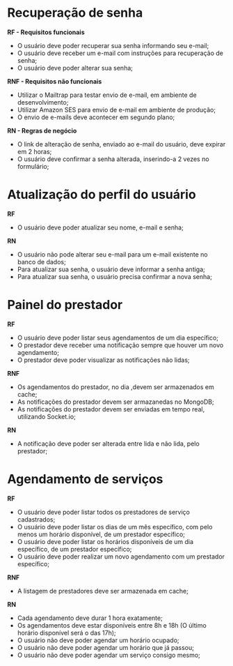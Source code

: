 # Recuperação de senha

**RF - Requisitos funcionais**

- O usuário deve poder recuperar sua senha informando seu e-mail;
- O usuário deve receber um e-mail com instruções para recuperação de senha;
- O usuário deve poder alterar sua senha;

**RNF - Requisitos não funcionais**

- Utilizar o Mailtrap para testar envio de e-mail, em ambiente de desenvolvimento;
- Utilizar Amazon SES para envio de e-mail em ambiente de produção;
- O envio de e-mails deve acontecer em segundo plano;

**RN - Regras de negócio**

- O link de alteração de senha, enviado ao e-mail do usuário, deve expirar em 2 horas;
- O usuário deve confirmar a senha alterada, inserindo-a 2 vezes no formulário;

# Atualização do perfil do usuário

**RF**

- O usuário deve poder atualizar seu nome, e-mail e senha;

**RN**

- O usuário não pode alterar seu e-mail para um e-mail existente no banco de dados;
- Para atualizar sua senha, o usuário deve informar a senha antiga;
- Para atualizar sua senha, o usuário precisa confirmar a nova senha;

# Painel do prestador

**RF**

- O usuário deve poder listar seus agendamentos de um dia específico;
- O prestador deve receber uma notificação sempre que houver um novo agendamento;
- O prestador deve poder visualizar as notificações não lidas;

**RNF**

- Os agendamentos do prestador, no dia ,devem ser armazenados em cache;
- As notificações do prestador devem ser armazanedas no MongoDB;
- As notificações do prestador devem ser enviadas em tempo real, utilizando Socket.io;

**RN**

- A notificação deve poder ser alterada entre lida e não lida, pelo prestador;

# Agendamento de serviços

**RF**

- O usuário deve poder listar todos os prestadores de serviço cadastrados;
- O usuário deve poder listar os dias de um mês específico, com pelo menos um horário disponível, de um prestador específico;
- O usuário deve poder listar os horários disponíveis de um dia específico, de um prestador específico;
- O usuário deve poder realizar um novo agendamento com um prestador específico;

**RNF**

- A listagem de prestadores deve ser armazenada em cache;

**RN**

- Cada agendamento deve durar 1 hora exatamente;
- Os agendamentos deve estar disponíveis entre 8h e 18h (O último horário disponível será o das 17h);
- O usuário não deve poder agendar um horário ocupado;
- O usuário não deve poder agendar um horário que já passou;
- O usuário não deve poder agendar um serviço consigo mesmo;
